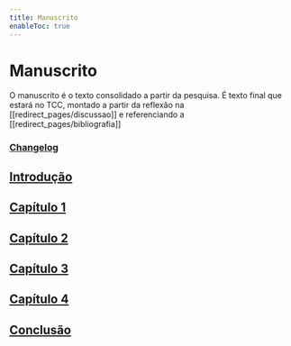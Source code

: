 ```yaml
---
title: Manuscrito
enableToc: true
---
```

# Manuscrito

O manuscrito é o texto consolidado a partir da pesquisa. É texto final que estará no TCC, montado a partir da reflexão na [[redirect_pages/discussao]] e referenciando a [[redirect_pages/bibliografia]]

### [Changelog](manuscrito/changelog.md)

## [Introdução](manuscrito/introdução.md)

## [Capítulo 1](manuscrito/capitulo1)

## [Capítulo 2](manuscrito/capitulo2)

## [Capítulo 3](manuscrito/capitulo3)

## [Capítulo 4](manuscrito/capitulo4)

## [Conclusão](manuscrito/conclusao.md)


